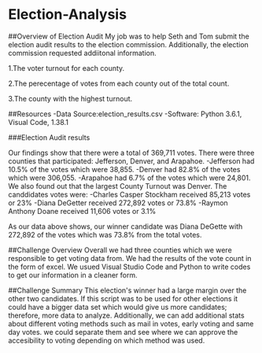 # Election-Analysis

##Overview of Election Audit 
My job was to help Seth and Tom submit the election audit results to the election commission. Additionally, the election commission requested addiitonal information.

1.The voter turnout for each county.

2.The perecentage of votes from each county out of the total count.

3.The county with the highest turnout.

##Resources
-Data Source:election_results.csv
-Software: Python 3.6.1, Visual Code, 1.38.1

###Election Audit results 

Our findings show that there were a total of 369,711 votes. There were three counties that participated: Jefferson, Denver, and Arapahoe.
-Jefferson had 10.5% of the votes which were 38,855.
-Denver had 82.8% of the votes which were 306,055.
-Arapahoe had 6.7% of the votes which were 24,801.
We also found out that the largest County Turnout was Denver.
The canddidates votes were:
-Charles Casper Stockham received 85,213 votes or 23%
-Diana DeGetter received 272,892 votes or 73.8%
-Raymon Anthony Doane received 11,606 votes or 3.1% 


 As our data above shows, our winner candidate was Diana DeGette with 272,892 of the votes which was 73.8% from the total votes.

##Challenge Overview
Overall we had three counties which we were responsible to get voting data from. We had the results of the vote count in the form of excel. We usued Visual Studio Code and Python to write codes to get our information in a cleaner form. 

##Challenge Summary 
This election's winner had a large margin over the other two candidates. If this script was to be used for other elections it could have a bigger data set which would give us more candidates; therefore, more data to analyze. Additionally, we can add additional stats about different voting methods such as mail in votes, early voting and same day votes. we could separate them and see where we can approve the accesibility to voting depending on which method was used. 
